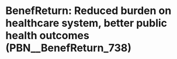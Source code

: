# BenefReturn: __Reduced burden on healthcare system, better public health outcomes__ (PBN__BenefReturn_738)

